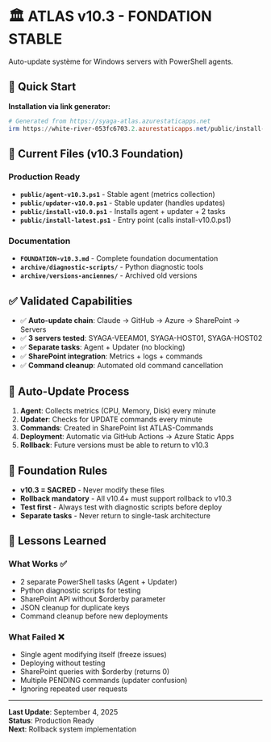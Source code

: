 # 🏛️ ATLAS v10.3 - FONDATION STABLE

Auto-update système for Windows servers with PowerShell agents.

## 🚀 Quick Start

**Installation via link generator:**
```powershell
# Generated from https://syaga-atlas.azurestaticapps.net
irm https://white-river-053fc6703.2.azurestaticapps.net/public/install-latest.ps1 | iex
```

## 📁 Current Files (v10.3 Foundation)

### Production Ready
- **`public/agent-v10.3.ps1`** - Stable agent (metrics collection)
- **`public/updater-v10.0.ps1`** - Stable updater (handles updates) 
- **`public/install-v10.0.ps1`** - Installs agent + updater + 2 tasks
- **`public/install-latest.ps1`** - Entry point (calls install-v10.0.ps1)

### Documentation
- **`FOUNDATION-v10.3.md`** - Complete foundation documentation
- **`archive/diagnostic-scripts/`** - Python diagnostic tools
- **`archive/versions-anciennes/`** - Archived old versions

## ✅ Validated Capabilities

- ✅ **Auto-update chain**: Claude → GitHub → Azure → SharePoint → Servers
- ✅ **3 servers tested**: SYAGA-VEEAM01, SYAGA-HOST01, SYAGA-HOST02  
- ✅ **Separate tasks**: Agent + Updater (no blocking)
- ✅ **SharePoint integration**: Metrics + logs + commands
- ✅ **Command cleanup**: Automated old command cancellation

## 🔄 Auto-Update Process

1. **Agent**: Collects metrics (CPU, Memory, Disk) every minute
2. **Updater**: Checks for UPDATE commands every minute  
3. **Commands**: Created in SharePoint list ATLAS-Commands
4. **Deployment**: Automatic via GitHub Actions → Azure Static Apps
5. **Rollback**: Future versions must be able to return to v10.3

## 🚨 Foundation Rules

- **v10.3 = SACRED** - Never modify these files
- **Rollback mandatory** - All v10.4+ must support rollback to v10.3
- **Test first** - Always test with diagnostic scripts before deploy
- **Separate tasks** - Never return to single-task architecture

## 🧠 Lessons Learned

### What Works ✅
- 2 separate PowerShell tasks (Agent + Updater)
- Python diagnostic scripts for testing
- SharePoint API without $orderby parameter
- JSON cleanup for duplicate keys
- Command cleanup before new deployments

### What Failed ❌ 
- Single agent modifying itself (freeze issues)
- Deploying without testing
- SharePoint queries with $orderby (returns 0)
- Multiple PENDING commands (updater confusion)
- Ignoring repeated user requests

---

**Last Update**: September 4, 2025  
**Status**: Production Ready  
**Next**: Rollback system implementation
